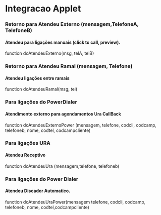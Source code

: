 # Integracao Applet



### Retorno para Atendeu Externo (mensagem,TelefoneA, TelefoneB)
#### Atendeu para ligações manuais (click to call, preview).
function doAtendeuExterno(msg, telA, telB)

### Retorno para Atendeu Ramal (mensagem, Telefone)
#### Atendeu ligações entre ramais
function doAtendeuRamal(msg, tel)

### Para ligações do PowerDialer
#### Atendimento externo para agendamentos Ura CallBack
function doAtendeuExternoPower (mensagem, telefone, codcli, codcamp, telefoneb, nome, codtel, codcampcliente) 

### Para ligações URA
#### Atendeu Receptivo
function doAtendeuUra (mensagem,telefone, telefoneb) 

### Para ligações do Power Dialer
#### Atendeu Discador Automatico. 
function doAtendeuUraPower(mensagem telefone, codcli, codcamp, telefoneb, nome, codtel,codcampcliente) 
